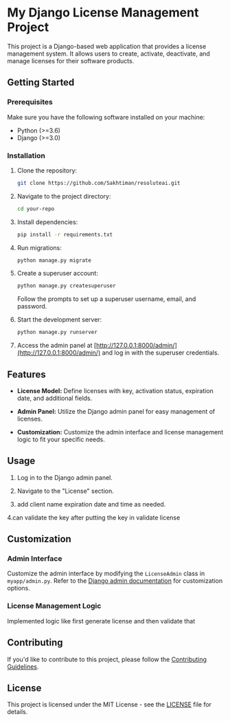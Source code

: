 # My Django License Management Project

This project is a Django-based web application that provides a license management system. It allows users to create, activate, deactivate, and manage licenses for their software products.

## Getting Started

### Prerequisites

Make sure you have the following software installed on your machine:

- Python (>=3.6)
- Django (>=3.0)

### Installation

1. Clone the repository:

    ```bash
    git clone https://github.com/Sakhtiman/resoluteai.git
    ```

2. Navigate to the project directory:

    ```bash
    cd your-repo
    ```

3. Install dependencies:

    ```bash
    pip install -r requirements.txt
    ```

4. Run migrations:

    ```bash
    python manage.py migrate
    ```

5. Create a superuser account:

    ```bash
    python manage.py createsuperuser
    ```

    Follow the prompts to set up a superuser username, email, and password.

6. Start the development server:

    ```bash
    python manage.py runserver
    ```

7. Access the admin panel at [http://127.0.0.1:8000/admin/](http://127.0.0.1:8000/admin/) and log in with the superuser credentials.

## Features

- **License Model:** Define licenses with key, activation status, expiration date, and additional fields.

- **Admin Panel:** Utilize the Django admin panel for easy management of licenses.

- **Customization:** Customize the admin interface and license management logic to fit your specific needs.

## Usage

1. Log in to the Django admin panel.

2. Navigate to the "License" section.

3. add client name expiration date and time as needed.

4.can validate the key after putting the key in validate license 

## Customization

### Admin Interface

Customize the admin interface by modifying the `LicenseAdmin` class in `myapp/admin.py`. Refer to the [Django admin documentation](https://docs.djangoproject.com/en/3.0/ref/contrib/admin/) for customization options.

### License Management Logic

Implemented logic like first generate license and then validate that

## Contributing

If you'd like to contribute to this project, please follow the [Contributing Guidelines](CONTRIBUTING.md).

## License

This project is licensed under the MIT License - see the [LICENSE](LICENSE) file for details.

